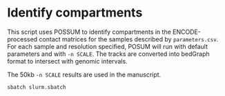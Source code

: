 # Identify compartments

This script uses POSSUM to identify compartments in the ENCODE-processed contact matrices for the samples described by `parameters.csv`. For each sample and resolution specified, POSUM will run with default parameters and with `-n SCALE`. The tracks are converted into bedGraph format to intersect with genomic intervals.

The 50kb `-n SCALE` results are used in the manuscript.

```bash
sbatch slurm.sbatch
```
